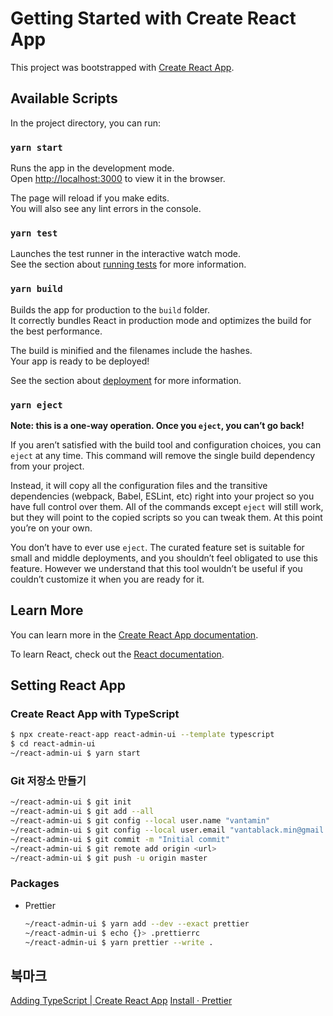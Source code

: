 # Getting Started with Create React App

This project was bootstrapped with [Create React App](https://github.com/facebook/create-react-app).

## Available Scripts

In the project directory, you can run:

### `yarn start`

Runs the app in the development mode.\
Open [http://localhost:3000](http://localhost:3000) to view it in the browser.

The page will reload if you make edits.\
You will also see any lint errors in the console.

### `yarn test`

Launches the test runner in the interactive watch mode.\
See the section about [running tests](https://facebook.github.io/create-react-app/docs/running-tests) for more information.

### `yarn build`

Builds the app for production to the `build` folder.\
It correctly bundles React in production mode and optimizes the build for the best performance.

The build is minified and the filenames include the hashes.\
Your app is ready to be deployed!

See the section about [deployment](https://facebook.github.io/create-react-app/docs/deployment) for more information.

### `yarn eject`

**Note: this is a one-way operation. Once you `eject`, you can’t go back!**

If you aren’t satisfied with the build tool and configuration choices, you can `eject` at any time. This command will remove the single build dependency from your project.

Instead, it will copy all the configuration files and the transitive dependencies (webpack, Babel, ESLint, etc) right into your project so you have full control over them. All of the commands except `eject` will still work, but they will point to the copied scripts so you can tweak them. At this point you’re on your own.

You don’t have to ever use `eject`. The curated feature set is suitable for small and middle deployments, and you shouldn’t feel obligated to use this feature. However we understand that this tool wouldn’t be useful if you couldn’t customize it when you are ready for it.

## Learn More

You can learn more in the [Create React App documentation](https://facebook.github.io/create-react-app/docs/getting-started).

To learn React, check out the [React documentation](https://reactjs.org/).

## Setting React App

### Create React App with TypeScript

```bash
$ npx create-react-app react-admin-ui --template typescript
$ cd react-admin-ui
~/react-admin-ui $ yarn start
```

### Git 저장소 만들기

```bash
~/react-admin-ui $ git init
~/react-admin-ui $ git add --all
~/react-admin-ui $ git config --local user.name "vantamin"
~/react-admin-ui $ git config --local user.email "vantablack.min@gmail.com"
~/react-admin-ui $ git commit -m "Initial commit"
~/react-admin-ui $ git remote add origin <url>
~/react-admin-ui $ git push -u origin master
```

### Packages

- Prettier

  ```bash
  ~/react-admin-ui $ yarn add --dev --exact prettier
  ~/react-admin-ui $ echo {}> .prettierrc
  ~/react-admin-ui $ yarn prettier --write .
  ```

## 북마크

[Adding TypeScript | Create React App](https://create-react-app.dev/docs/adding-typescript/)
[Install · Prettier](https://prettier.io/docs/en/install.html)
